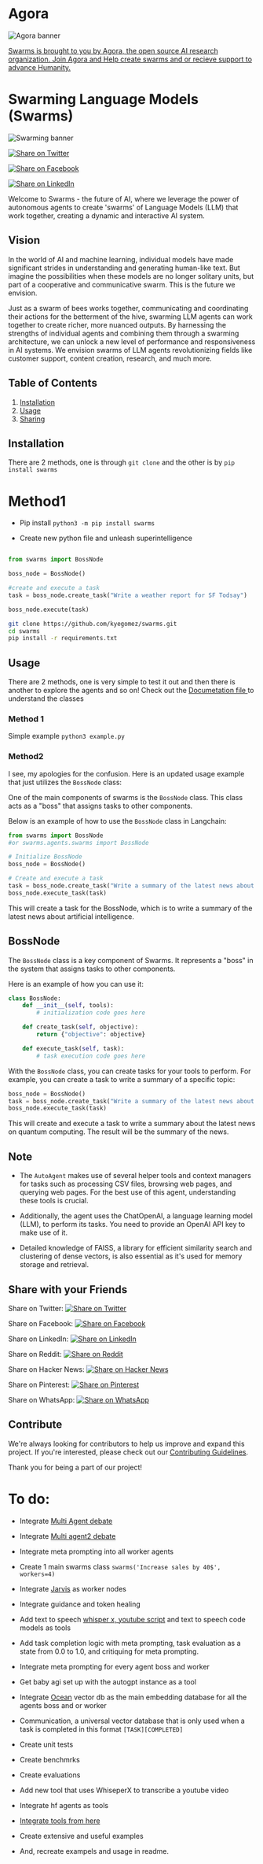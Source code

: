 # Agora

![Agora banner](Agora-Banner-blend.png)

[Swarms is brought to you by Agora, the open source AI research organization. Join Agora and Help create swarms and or recieve support to advance Humanity. ](https://discord.gg/qUtxnK2NMf)

# Swarming Language Models (Swarms)

![Swarming banner](swarms.png)

[![Share on Twitter](https://img.shields.io/twitter/url/https/twitter.com/cloudposse.svg?style=social&label=Share%20%40kyegomez/swarms)](https://twitter.com/intent/tweet?text=Check%20out%20this%20amazing%20AI%20project:%20&url=https%3A%2F%2Fgithub.com%2Fkyegomez%2Fswarms)

[![Share on Facebook](https://img.shields.io/badge/Share-%20facebook-blue)](https://www.facebook.com/sharer/sharer.php?u=https%3A%2F%2Fgithub.com%2Fkyegomez%2Fswarms)

[![Share on LinkedIn](https://img.shields.io/badge/Share-%20linkedin-blue)](https://www.linkedin.com/shareArticle?mini=true&url=https%3A%2F%2Fgithub.com%2Fkyegomez%2Fswarms&title=&summary=&source=)


Welcome to Swarms - the future of AI, where we leverage the power of autonomous agents to create 'swarms' of Language Models (LLM) that work together, creating a dynamic and interactive AI system.

## Vision
In the world of AI and machine learning, individual models have made significant strides in understanding and generating human-like text. But imagine the possibilities when these models are no longer solitary units, but part of a cooperative and communicative swarm. This is the future we envision.

Just as a swarm of bees works together, communicating and coordinating their actions for the betterment of the hive, swarming LLM agents can work together to create richer, more nuanced outputs. By harnessing the strengths of individual agents and combining them through a swarming architecture, we can unlock a new level of performance and responsiveness in AI systems. We envision swarms of LLM agents revolutionizing fields like customer support, content creation, research, and much more.


## Table of Contents
1. [Installation](#installation)
2. [Usage](#usage)
3. [Sharing](#sharing)

## Installation
There are 2 methods, one is through `git clone` and the other is by `pip install swarms`

# Method1
* Pip install `python3 -m pip install swarms`

* Create new python file and unleash superintelligence

```python

from swarms import BossNode

boss_node = BossNode()

#create and execute a task
task = boss_node.create_task("Write a weather report for SF Todsay")

boss_node.execute(task)
```

```bash
git clone https://github.com/kyegomez/swarms.git
cd swarms
pip install -r requirements.txt
```

## Usage
There are 2 methods, one is very simple to test it out and then there is another to explore the agents and so on! Check out the [Documetation file ](/DOCUMENTATION.md) to understand the classes

### Method 1
Simple example `python3 example.py`


### Method2

I see, my apologies for the confusion. Here is an updated usage example that just utilizes the `BossNode` class:

One of the main components of swarms is the `BossNode` class. This class acts as a "boss" that assigns tasks to other components.

Below is an example of how to use the `BossNode` class in Langchain:

```python
from swarms import BossNode
#or swarms.agents.swarms import BossNode

# Initialize BossNode
boss_node = BossNode()

# Create and execute a task
task = boss_node.create_task("Write a summary of the latest news about artificial intelligence.")
boss_node.execute_task(task)
```

This will create a task for the BossNode, which is to write a summary of the latest news about artificial intelligence. 

## BossNode

The `BossNode` class is a key component of Swarms. It represents a "boss" in the system that assigns tasks to other components.

Here is an example of how you can use it:

```python
class BossNode:
    def __init__(self, tools):
        # initialization code goes here

    def create_task(self, objective):
        return {"objective": objective}

    def execute_task(self, task):
        # task execution code goes here
```

With the `BossNode` class, you can create tasks for your tools to perform. For example, you can create a task to write a summary of a specific topic:

```python
boss_node = BossNode()
task = boss_node.create_task("Write a summary of the latest news about quantum computing.")
boss_node.execute_task(task)
```

This will create and execute a task to write a summary about the latest news on quantum computing. The result will be the summary of the news.

## Note
- The `AutoAgent` makes use of several helper tools and context managers for tasks such as processing CSV files, browsing web pages, and querying web pages. For the best use of this agent, understanding these tools is crucial.

- Additionally, the agent uses the ChatOpenAI, a language learning model (LLM), to perform its tasks. You need to provide an OpenAI API key to make use of it. 

- Detailed knowledge of FAISS, a library for efficient similarity search and clustering of dense vectors, is also essential as it's used for memory storage and retrieval. 


## Share with your Friends

Share on Twitter: [![Share on Twitter](https://img.shields.io/twitter/url?style=social&url=https%3A%2F%2Fgithub.com%2Fkyegomez%2Fswarms)](https://twitter.com/intent/tweet?text=Check%20out%20Swarms%20-%20the%20future%20of%20AI%20%23swarms%20%23AI&url=https%3A%2F%2Fgithub.com%2Fkyegomez%2Fswarms)

Share on Facebook: [![Share on Facebook](https://img.shields.io/badge/-Share%20on%20Facebook-blue)](https://www.facebook.com/sharer/sharer.php?u=https%3A%2F%2Fgithub.com%2Fkyegomez%2Fswarms)

Share on LinkedIn: [![Share on LinkedIn](https://img.shields.io/badge/-Share%20on%20LinkedIn-blue)](https://www.linkedin.com/shareArticle?mini=true&url=https%3A%2F%2Fgithub.com%2Fkyegomez%2Fswarms&title=Swarms%20-%20the%20future%20of%20AI&summary=Check%20out%20Swarms%2C%20the%20future%20of%20AI%20where%20swarms%20of%20Language%20Models%20work%20together%20to%20create%20dynamic%20and%20interactive%20AI%20systems.&source=)

Share on Reddit: [![Share on Reddit](https://img.shields.io/badge/-Share%20on%20Reddit-orange)](https://www.reddit.com/submit?url=https%3A%2F%2Fgithub.com%2Fkyegomez%2Fswarms&title=Swarms%20-%20the%20future%20of%20AI)

Share on Hacker News: [![Share on Hacker News](https://img.shields.io/badge/-Share%20on%20Hacker%20News-orange)](https://news.ycombinator.com/submitlink?u=https%3A%2F%2Fgithub.com%2Fkyegomez%2Fswarms&t=Swarms%20-%20the%20future%20of%20AI)

Share on Pinterest: [![Share on Pinterest](https://img.shields.io/badge/-Share%20on%20Pinterest-red)](https://pinterest.com/pin/create/button/?url=https%3A%2F%2Fgithub.com%2Fkyegomez%2Fswarms&media=https%3A%2F%2Fexample.com%2Fimage.jpg&description=Swarms%20-%20the%20future%20of%20AI)

Share on WhatsApp: [![Share on WhatsApp](https://img.shields.io/badge/-Share%20on%20WhatsApp-green)](https://api.whatsapp.com/send?text=Check%20out%20Swarms%20-%20the%20future%20of%20AI%20%23swarms%20%23AI%0A%0Ahttps%3A%2F%2Fgithub.com%2Fkyegomez%2Fswarms)

## Contribute
We're always looking for contributors to help us improve and expand this project. If you're interested, please check out our [Contributing Guidelines](./CONTRIBUTING.md).

Thank you for being a part of our project!


# To do:

* Integrate [Multi Agent debate](https://github.com/Skytliang/Multi-Agents-Debate)

* Integrate [Multi agent2 debate](https://github.com/composable-models/llm_multiagent_debate)

* Integrate meta prompting into all worker agents

* Create 1 main swarms class `swarms('Increase sales by 40$', workers=4)`

* Integrate [Jarvis](https://github.com/microsoft/JARVIS) as worker nodes

* Integrate guidance and token healing

* Add text to speech [whisper x, youtube script](https://github.com/kyegomez/youtubeURL-to-text) and text to speech code models as tools 

* Add task completion logic with meta prompting, task evaluation as a state from 0.0 to 1.0, and critiquing for meta prompting.

* Integrate meta prompting for every agent boss and worker

* Get baby agi set up with the autogpt instance as a tool

* Integrate [Ocean](https://github.com/kyegomez/Ocean) vector db as the main embedding database for all the agents boss and or worker

* Communication, a universal vector database that is only used when a task is completed in this format `[TASK][COMPLETED]`

* Create unit tests

* Create benchmrks

* Create evaluations

* Add new tool that uses WhiseperX to transcribe a youtube video

* Integrate hf agents as tools

* [Integrate tools from here](https://integrations.langchain.com/)


* Create extensive and useful examples 

* And, recreate exampels and usage in readme.